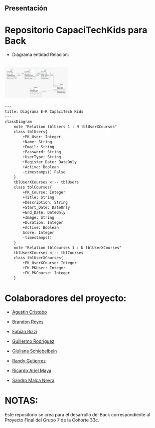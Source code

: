 
## Presentación

# Repositorio CapaciTechKids para Back

* Diagrama entidad Relación:
<br/>
    <img  src='./img/Version 00.jpeg' height='100px'>
<br/>

```mermaid
---
title: Diagrama E-R CapaciTech Kids
---
classDiagram
	note "Relation tblUsers 1 : N tblUserXCourses"
    class tblUsers{
        +PK_User: Integer
        +Name: String
        +Email: String
		+Password: String
		+UserType: String
		+Register_Date: DateOnly
		+Active: Boolean
		-timestamps() False
    }
	tblUserXCourses <|-- tblUsers
    class tblCourses{
        +PK_Course: Integer
		+Title: String
		+Description: String
		+Start_Date: DateOnly
		+End_Date: DateOnly
		+Image: String
		+Duration: Integer
		+Active: Boolean
		Score: Integer
        -timestamps()
    }
	note "Relation tblCourses 1 : N tblUserXCourses"
	tblUserXCourses <|-- tblCourses
    class tblUserXCourses{
        +PK_UserXCourse: Integer
        +FK_PKUser: Integer
		+FK_PKCourse: Integer
    }
```


# Colaboradores del proyecto:

* [Agustin Cristobo](https://github.com/Fr33yr)

* [Brandon Reyes](https://github.com/Brareyesb15)

* [Fabián Rizzi](https://github.com/Fabian-Rizzi)

* [Guillermo Rodríguez](https://github.com/MemoRodz)

* [Giuliana Schiebelbein](https://github.com/Giudessch)

* [Randy Gutierrez](https://github.com/Randyvangz)

* [Ricardo Ariel Maya](https://github.com/Rickymayita)

* [Sandro Malca Neyra](https://github.com/SandroMalca)




# NOTAS:

Este repositorio se crea para el desarrollo del Back correspondiente al Proyecto Final del Grupo 7 de la Cohorte 33c.